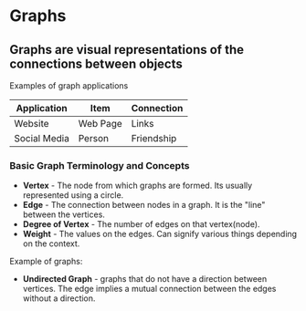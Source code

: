 # Graphs

## Graphs are visual representations of the connections between objects

Examples of graph applications

Application | Item | Connection
----------- | ---- | ----------
Website | Web Page | Links
Social Media | Person | Friendship

### Basic Graph Terminology and Concepts

* **Vertex** - The node from which graphs are formed. Its usually represented using a circle.
* **Edge** - The connection between nodes in a graph. It is the "line" between the vertices.
* **Degree of Vertex** - The number of edges on that vertex(node).
* **Weight** - The values on the edges. Can signify various things depending on the context.

Example of graphs:

* **Undirected Graph** - graphs that do not have a direction between vertices. The edge implies a mutual connection between the edges without a direction.
